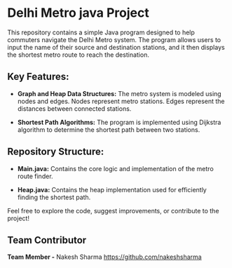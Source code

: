 # Delhi Metro java Project 
This repository contains a simple Java program designed to help commuters navigate the Delhi Metro system. The program allows users to input the name of their source and destination stations, and it then displays  the shortest metro route to reach the destination. 


## Key Features:

- **Graph and Heap Data Structures:** The metro system is modeled using nodes and edges. Nodes represent metro stations. Edges represent the distances between connected stations.

- **Shortest Path Algorithms:** The program is implemented using Dijkstra algorithm to determine the shortest path between two stations.


## Repository Structure:

- **Main.java:** Contains the core logic and implementation of the metro route finder.

- **Heap.java:** Contains the heap implementation used for efficiently finding the shortest path.



Feel free to explore the code, suggest improvements, or contribute to the project!

## Team Contributor
**Team Member -**   Nakesh Sharma  https://github.com/nakeshsharma
